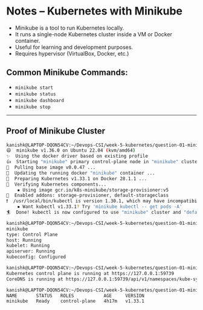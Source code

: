 # Notes – Kubernetes with Minikube

- Minikube is a tool to run Kubernetes locally.
- It runs a single-node Kubernetes cluster inside a VM or Docker container.
- Useful for learning and development purposes.
- Requires hypervisor (VirtualBox, Docker, etc.)

## Common Minikube Commands:
- `minikube start`
- `minikube status`
- `minikube dashboard`
- `minikube stop`

---

## Proof of Minikube Cluster

```bash
kanishk@LAPTOP-DQON54CV:~/Devops-CSI/week-5-kubernetes/question-01-minikube-cluster$ minikube start --driver=docker
😄  minikube v1.36.0 on Ubuntu 22.04 (kvm/amd64)
✨  Using the docker driver based on existing profile
👍  Starting "minikube" primary control-plane node in "minikube" cluster
🚜  Pulling base image v0.0.47 ...
🏃  Updating the running docker "minikube" container ...
🐳  Preparing Kubernetes v1.33.1 on Docker 28.1.1 ...
🔎  Verifying Kubernetes components...
    ▪ Using image gcr.io/k8s-minikube/storage-provisioner:v5
🌟  Enabled addons: storage-provisioner, default-storageclass
❗  /usr/local/bin/kubectl is version 1.30.1, which may have incompatibilities with Kubernetes 1.33.1.
    ▪ Want kubectl v1.33.1? Try 'minikube kubectl -- get pods -A'
🏄  Done! kubectl is now configured to use "minikube" cluster and "default" namespace by default

kanishk@LAPTOP-DQON54CV:~/Devops-CSI/week-5-kubernetes/question-01-minikube-cluster$ minikube status
minikube
type: Control Plane
host: Running
kubelet: Running
apiserver: Running
kubeconfig: Configured

kanishk@LAPTOP-DQON54CV:~/Devops-CSI/week-5-kubernetes/question-01-minikube-cluster$ kubectl cluster-info
Kubernetes control plane is running at https://127.0.0.1:59739
CoreDNS is running at https://127.0.0.1:59739/api/v1/namespaces/kube-system/services/kube-dns:dns/proxy

kanishk@LAPTOP-DQON54CV:~/Devops-CSI/week-5-kubernetes/question-01-minikube-cluster$ kubectl get nodes
NAME       STATUS   ROLES           AGE     VERSION
minikube   Ready    control-plane   4h17m   v1.33.1
```
